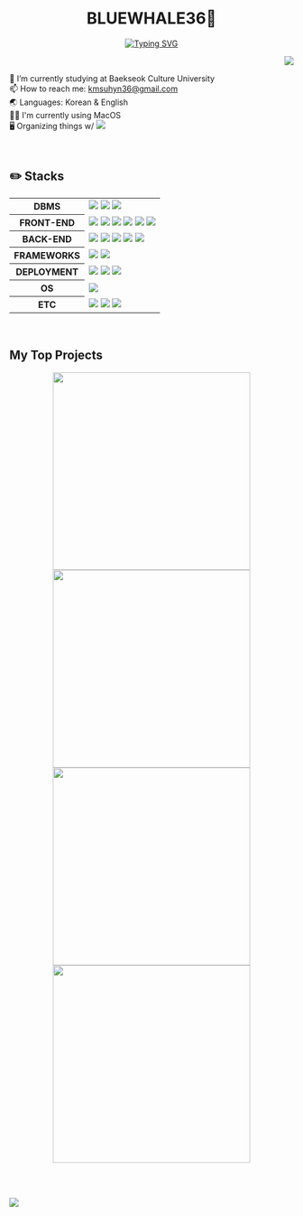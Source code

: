 

<h1 align="center">BLUEWHALE36🐋</h1>

<div align="center">
  <a href="https://github.com/bluewhale36">
    <img src="https://readme-typing-svg.demolab.com?font=Arsenal+SC&weight=700&size=23&duration=3000&pause=3500&color=6495ED&background=00000000&center=true&vCenter=true&random=true&width=500&lines=Experience+our+social+media+at+MOMENTUM-SNS!;If+you+like+pets%2C+please+visit+MOMENTUM-PET!;Check+out+my+NOTION+to+see+my+BLOGS!" alt="Typing SVG" />
  </a>
</div>

<a href="https://github.com/bluewhale36"><img align="right" src="https://github-readme-stats.vercel.app/api/top-langs/?username=bluewhale36&layout=donut&theme=dark" /></a>

<br/>

🏫 I’m currently studying at Baekseok Culture University <br/>
📫 How to reach me: kmsuhyn36@gmail.com <br/>
🌏 Languages: Korean & English <br/>
👨‍💻 I'm currently using MacOS <br/>
🖥️ Organizing things w/ <a href="#"><img src="https://img.shields.io/badge/Notion-000000?logo=Notion&logoColor=white"/></a>


<br>

## ✏️ Stacks

<div align="center">
  <table>
    <tr>
      <th>DBMS</th>
      <td>
        <img src="https://img.shields.io/badge/Oracle-F80000?logo=oracle&logoColor=white"/>
        <img src="https://img.shields.io/badge/MariaDB-003545?logo=mariadb&logoColor=white"/>
        <img src="https://img.shields.io/badge/MySQL-4479A1?logo=mysql&logoColor=white"/>
      </td>
    </tr>
    <tr>
      <th>FRONT-END</th>
      <td>
        <img src="https://img.shields.io/badge/HTML5-E34F26?logo=html5&logoColor=white"/>
        <img src="https://img.shields.io/badge/CSS3-1572B6?logo=css3&logoColor=white"/>
        <img src="https://img.shields.io/badge/JavaScript-F7DF1E?logo=javascript&logoColor=black"/>
        <img src="https://img.shields.io/badge/jQuery-0769AD?logo=jquery&logoColor=white"/>
        <img src="https://img.shields.io/badge/JSP-F80000"/>
        <img src="https://img.shields.io/badge/Thymeleaf-005F0F?logo=thymeleaf&logoColor=white"/>
      </td>
    </tr>
    <tr>
      <th>BACK-END</th>
      <td>
        <img src="https://img.shields.io/badge/Java-F80000"/>
        <img src="https://img.shields.io/badge/Spring-6DB33F?logo=spring&logoColor=white"/>
        <img src="https://img.shields.io/badge/Python-3776AB?logo=python&logoColor=white"/>
        <img src="https://img.shields.io/badge/Django-092E20?logo=django&logoColor=white"/>
        <img src="https://img.shields.io/badge/FastAPI-009688?logo=fastapi&logoColor=white"/>
      </td>
    </tr>
    <tr>
      <th>FRAMEWORKS</th>
      <td>
        <img src="https://img.shields.io/badge/Spring Boot-6DB33F?logo=springboot&logoColor=white"/>
        <img src="https://img.shields.io/badge/Spring Security-6DB33F?logo=springsecurity&logoColor=white"/>
      </td>
    </tr>
    <tr>
      <th>DEPLOYMENT</th>
      <td>
        <img src="https://img.shields.io/badge/Google Cloud-4285F4?style=flat&logo=googlecloud&logoColor=white"/>
        <img src="https://img.shields.io/badge/Linux-FCC624?style=flat&logo=linux&logoColor=black"/>
        <img src="https://img.shields.io/badge/Ubuntu-E95420?style=flat&logo=ubuntu&logoColor=white"/>
      </td>
    </tr>
    <tr>
      <th>OS</th>
      <td>
        <img src="https://img.shields.io/badge/Rocky Linux-10B981?style=flat&logo=rockylinux&logoColor=white"/>
      </td>
    </tr>
    <tr>
      <th>ETC</th>
      <td>
        <img src="https://img.shields.io/badge/Docker-2496ED?logo=docker&logoColor=white"/>
        <img src="https://img.shields.io/badge/Homebrew-FBB040?logo=homebrew&logoColor=black"/>
        <img src="https://img.shields.io/badge/Colima-9BC82A?"/>
      </td>
    </tr>
  </table>
</div>

<br />

## My Top Projects

<p align="center">
  <a href="https://github.com/bluewhale36/momentum-sns"><img width="350" src="https://github-readme-stats.vercel.app/api/pin/?username=bluewhale36&repo=momentum-sns&theme=dark"/></a>
  <a href="https://github.com/bluewhale36/pet-info-system"><img width="350" src="https://github-readme-stats.vercel.app/api/pin/?username=bluewhale36&repo=pet-info-system&theme=dark"/></a>
  <a href="https://github.com/bluewhale36/nurse-chart-program"><img width="350" src="https://github-readme-stats.vercel.app/api/pin/?username=bluewhale36&repo=nurse-chart-program&theme=dark"/></a>
  <a href="https://github.com/bluewhale36/five-go"><img width="350" src="https://github-readme-stats.vercel.app/api/pin/?username=bluewhale36&repo=five-go&theme=dark"/></a>
</p>

<br><br>

<img src="https://capsule-render.vercel.app/api?type=waving&color=0:333333,100:6495ED&height=200&section=footer&text=&fontSize=30" />
